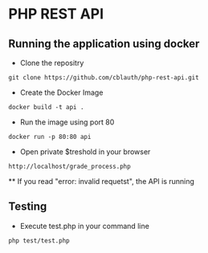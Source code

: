# PHP REST API

## Running the application using docker

* Clone the repositry
```
git clone https://github.com/cblauth/php-rest-api.git
```
* Create the Docker Image
```
docker build -t api .
```
* Run the image using port 80
```
docker run -p 80:80 api
```
 * Open private $treshold in your browser
```
http://localhost/grade_process.php
```
** If you read "error: invalid requetst", the API is running

## Testing

* Execute test.php in your command line
```
php test/test.php
```
